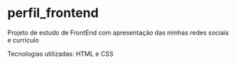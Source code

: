 # perfil_frontend
Projeto de estudo de FrontEnd com apresentação das minhas redes sociais e curriculo

Tecnologias utilizadas: HTML e CSS

